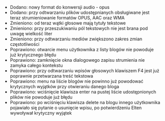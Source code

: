 - Dodano: nowy format do konwersji audio - opus
- Dodano: przy odtwarzaniu plików udostępnianych obsługiwane jest teraz strumieniowanie formatów OPUS, AAC oraz WMA
- Zmieniono: od teraz wątki głosowe mają tytuły tekstowe
- Zmieniono: przy przeszukiwaniu pól tekstowych nie jest brana pod uwagę wielkość liter
- Zmieniono: przy odtwarzaniu mediów zwiększono zakres zmian częstotliwości
- Poprawiono: otwarcie menu użytkownika z listy blogów nie powoduje już krytycznego błędu
- Poprawiono: zamknięcie okna dialogowego zapisu strumienia nie zamyka całego kontekstu
- Poprawiono: przy odtwarzaniu wpisów głosowych klawiszem F4 jest już poprawnie przetwarzana treść tekstowa
- Poprawiono: menu na liście blogów nie powinno już powodować krytycznych wyjątków przy otwieraniu danego bloga
- Poprawiono: wciśnięcie klawisza enter na pustej liście udostępnionych plików nie powoduje już błędu
- Poprawiono: po wciśnięciu klawisza delete na blogu innego użytkownika pojawiało się pytanie o usunięcie wpisu, po potwierdzeniu Elten wywoływał krytyczny wyjątek